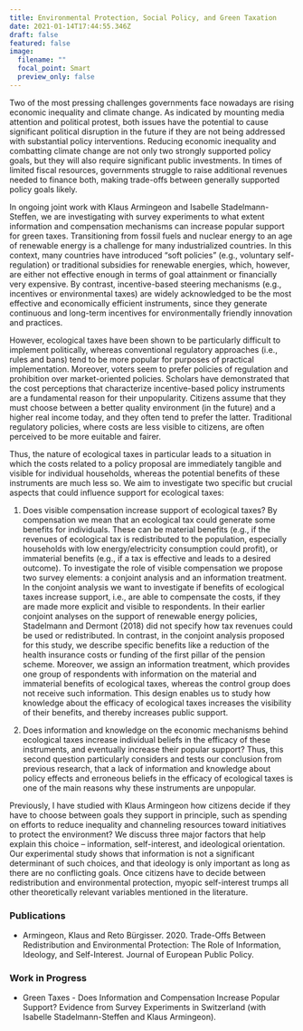 ```yaml
---
title: Environmental Protection, Social Policy, and Green Taxation
date: 2021-01-14T17:44:55.346Z
draft: false
featured: false
image:
  filename: ""
  focal_point: Smart
  preview_only: false
---
```


Two of the most pressing challenges governments face nowadays are rising economic inequality and climate change. As indicated by mounting media attention and political protest, both issues have the potential to cause significant political disruption in the future if they are not being addressed with substantial policy interventions. Reducing economic inequality and combatting climate change are not only two strongly supported policy goals, but they will also require significant public investments. In times of limited fiscal resources, governments struggle to raise additional revenues needed to finance both, making trade-offs between generally supported policy goals likely.

In ongoing joint work with Klaus Armingeon and Isabelle Stadelmann-Steffen, we are investigating with survey experiments to what extent information and compensation mechanisms can increase popular support for green taxes. Transitioning from fossil fuels and nuclear energy to an age of renewable energy is a challenge for many industrialized countries. In this context, many countries have introduced “soft policies” (e.g., voluntary self-regulation) or traditional subsidies for renewable energies, which, however, are either not effective enough in terms of goal attainment or financially very expensive. By contrast, incentive-based steering mechanisms (e.g., incentives or environmental taxes) are widely acknowledged to be the most effective and economically efficient instruments, since they generate continuous and long-term incentives for environmentally friendly innovation and practices. 

However, ecological taxes have been shown to be particularly difficult to implement politically, whereas conventional regulatory approaches (i.e., rules and bans) tend to be more popular for purposes of practical implementation. Moreover, voters seem to prefer policies of regulation and prohibition over market-oriented policies. Scholars have demonstrated that the cost perceptions that characterize incentive-based policy instruments are a fundamental reason for their unpopularity. Citizens assume that they must choose between a better quality environment (in the future) and a higher real income today, and they often tend to prefer the latter. Traditional regulatory policies, where costs are less visible to citizens, are often perceived to be more euitable and fairer. 

Thus, the nature of ecological taxes in particular leads to a situation in which the costs related to a policy proposal are immediately tangible and visible for individual households, whereas the potential benefits of these instruments are much less so. We aim to investigate two specific but crucial aspects that could influence support for ecological taxes: 

1. Does visible compensation increase support of ecological taxes?
By compensation we mean that an ecological tax could generate some benefits for individuals. These can be material benefits (e.g., if the revenues of ecological tax is redistributed to the population, especially households with low energy/electricity consumption could profit), or immaterial benefits (e.g., if a tax is effective and leads to a desired outcome). To investigate the role of visible compensation we propose two survey elements: a conjoint analysis and an information treatment. In the conjoint analysis we want to investigate if benefits of ecological taxes increase support, i.e., are able to compensate the costs, if they are made more explicit and visible to respondents. In their earlier conjoint analyses on the support of renewable energy policies, Stadelmann and Dermont (2018) did not specify how tax revenues could be used or redistributed. In contrast, in the conjoint analysis proposed for this study, we describe specific benefits like a reduction of the health insurance costs or funding of the first pillar of the pension scheme. Moreover, we assign an information treatment, which provides one group of respondents with information on the material and immaterial benefits of ecological taxes, whereas the control group does not receive such information. This design enables us to study how knowledge about the efficacy of ecological taxes increases the visibility of their benefits, and thereby increases public support.

2. Does information and knowledge on the economic mechanisms behind ecological taxes increase individual beliefs in the efficacy of these instruments, and eventually increase their popular support?
Thus, this second question particularly considers and tests our conclusion from previous research, that a lack of information and knowledge about policy effects and erroneous beliefs in the efficacy of ecological taxes is one of the main reasons why these instruments are unpopular.

Previously, I have studied with Klaus Armingeon how citizens decide if they have to choose between goals they support in principle, such as spending on efforts to reduce inequality and channeling resources toward initiatives to protect the environment? We discuss three major factors that help explain this choice – information, self-interest, and ideological orientation. Our experimental study shows that information is not a significant determinant of such choices, and that ideology is only important as long as there are no conflicting goals. Once citizens have to decide between redistribution and environmental protection, myopic self-interest trumps all other theoretically relevant variables mentioned in the literature.

### Publications

* Armingeon, Klaus and Reto Bürgisser. 2020. Trade-Offs Between Redistribution and Environmental Protection: The Role of Information, Ideology, and Self-Interest. Journal of European Public Policy.

### Work in Progress 

* Green Taxes - Does Information and Compensation Increase Popular Support? Evidence from Survey Experiments in Switzerland (with Isabelle Stadelmann-Steffen and Klaus Armingeon).

